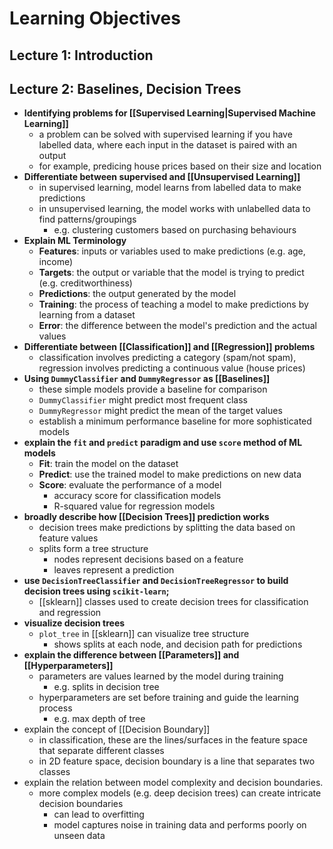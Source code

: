 # Learning Objectives
## Lecture 1: Introduction
## Lecture 2: Baselines, Decision Trees
- **Identifying problems for [[Supervised Learning|Supervised Machine Learning]]**
	- a problem can be solved with supervised learning if you have labelled data, where each input in the dataset is paired with an output
	- for example, predicing house prices based on their size and location
- **Differentiate between supervised and [[Unsupervised Learning]]**
	- in supervised learning, model learns from labelled data to make predictions
	- in unsupervised learning, the model works with unlabelled data to find patterns/groupings
		- e.g. clustering customers based on purchasing behaviours
- **Explain ML Terminology**
	- **Features**: inputs or variables used to make predictions (e.g. age, income)
	- **Targets**: the output or variable that the model is trying to predict (e.g. creditworthiness)
	- **Predictions**: the output generated by the model
	- **Training**: the process of teaching a model to make predictions by learning from a dataset
	- **Error**: the difference between the model's prediction and the actual values
- **Differentiate between [[Classification]] and [[Regression]] problems**
	- classification involves predicting a category (spam/not spam), regression involves predicting a continuous value (house prices)
- **Using `DummyClassifier` and `DummyRegressor` as [[Baselines]]**
	- these simple models provide a baseline for comparison
	- `DummyClassifier` might predict most frequent class
	- `DummyRegressor` might predict the mean of the target values
	- establish a minimum performance baseline for more sophisticated models
- **explain the `fit` and `predict` paradigm and use `score` method of ML models**
	- **Fit**: train the model on the dataset
	- **Predict**: use the trained model to make predictions on new data
	- **Score**: evaluate the performance of a model 
		- accuracy score for classification models
		- R-squared value for regression models
- **broadly describe how [[Decision Trees]] prediction works**
	- decision trees make predictions by splitting the data based on feature values
	- splits form a tree structure
		- nodes represent decisions based on a feature
		- leaves represent a prediction
- **use `DecisionTreeClassifier` and `DecisionTreeRegressor` to build decision trees using `scikit-learn`;**
	- [[sklearn]] classes used to create decision trees for classification and regression
- **visualize decision trees**
	- `plot_tree` in [[sklearn]] can visualize tree structure
		- shows splits at each node, and decision path for predictions
- **explain the difference between [[Parameters]] and [[Hyperparameters]]**
	- parameters are values learned by the model during training
		- e.g. splits in decision tree
	- hyperparameters are set before training and guide the learning process
		- e.g. max depth of tree
- explain the concept of [[Decision Boundary]]
	- in classification, these are the lines/surfaces in the feature space that separate different classes
	- in 2D feature space, decision boundary is a line that separates two classes
- explain the relation between model complexity and decision boundaries.
	- more complex models (e.g. deep decision trees) can create intricate decision boundaries
		- can lead to overfitting
		- model captures noise in training data and performs poorly on unseen data
